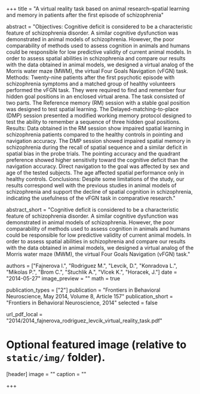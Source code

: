 ﻿+++
title = "A virtual reality task based on animal research–spatial learning and memory in patients after the first episode of schizophrenia"

abstract = "Objectives: Cognitive deficit is considered to be a characteristic feature of schizophrenia disorder. A similar cognitive dysfunction was demonstrated in animal models of schizophrenia. However, the poor comparability of methods used to assess cognition in animals and humans could be responsible for low predictive validity of current animal models. In order to assess spatial abilities in schizophrenia and compare our results with the data obtained in animal models, we designed a virtual analog of the Morris water maze (MWM), the virtual Four Goals Navigation (vFGN) task. Methods: Twenty-nine patients after the first psychotic episode with schizophrenia symptoms and a matched group of healthy volunteers performed the vFGN task. They were required to find and remember four hidden goal positions in an enclosed virtual arena. The task consisted of two parts. The Reference memory (RM) session with a stable goal position was designed to test spatial learning. The Delayed-matching-to-place (DMP) session presented a modified working memory protocol designed to test the ability to remember a sequence of three hidden goal positions. Results: Data obtained in the RM session show impaired spatial learning in schizophrenia patients compared to the healthy controls in pointing and navigation accuracy. The DMP session showed impaired spatial memory in schizophrenia during the recall of spatial sequence and a similar deficit in spatial bias in the probe trials. The pointing accuracy and the quadrant preference showed higher sensitivity toward the cognitive deficit than the navigation accuracy. Direct navigation to the goal was affected by sex and age of the tested subjects. The age affected spatial performance only in healthy controls. Conclusions: Despite some limitations of the study, our results correspond well with the previous studies in animal models of schizophrenia and support the decline of spatial cognition in schizophrenia, indicating the usefulness of the vFGN task in comparative research."

abstract_short = "Cognitive deficit is considered to be a characteristic feature of schizophrenia disorder. A similar cognitive dysfunction was demonstrated in animal models of schizophrenia. However, the poor comparability of methods used to assess cognition in animals and humans could be responsible for low predictive validity of current animal models. In order to assess spatial abilities in schizophrenia and compare our results with the data obtained in animal models, we designed a virtual analog of the Morris water maze (MWM), the virtual Four Goals Navigation (vFGN) task."

authors = ["Fajnerova I.", "Rodriguez M.", "Levcik, D.", "Konradova L.", "Mikolas P.", "Brom C.", "Stuchlik A.", "Vlcek K.", "Horacek, J."]
date = "2014-05-27"
image_preview = ""
math = true

publication_types = ["2"]
publication = "Frontiers in Behavioral Neuroscience, May 2014, Volume 8, Article 157"
publication_short = "Frontiers in Behavioral Neuroscience, 2014"
selected = false

url_pdf_local = "2014/2014_fajnerova_rodriguez_levcik_virtual_reality_task.pdf"

# Optional featured image (relative to `static/img/` folder).
[header]
image = ""
caption = ""

+++